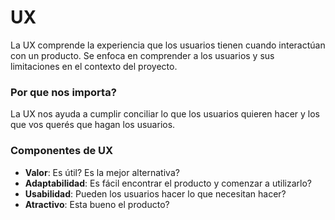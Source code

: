 # UX

La UX comprende la experiencia que los usuarios tienen cuando interactúan con un producto. Se enfoca en comprender a los usuarios y sus limitaciones en el contexto del proyecto.

### Por que nos importa?

La UX nos ayuda a cumplir conciliar lo que los usuarios quieren hacer y los que vos querés que hagan los usuarios.

### Componentes de UX

- **Valor**: Es útil? Es la mejor alternativa?
- **Adaptabilidad**: Es fácil encontrar el producto y comenzar a utilizarlo?
- **Usabilidad**: Pueden los usuarios hacer lo que necesitan hacer?
- **Atractivo**: Esta bueno el producto?


